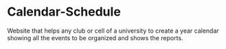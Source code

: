# Calendar-Schedule
Website that helps any club or cell of a university to create a year calendar showing all the events to be organized and shows the reports.
